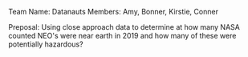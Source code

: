 Team Name: Datanauts
Members: Amy, Bonner, Kirstie, Conner

Preposal: Using close approach data to determine at how many NASA counted NEO's were near earth in 2019 and how many of these were potentially hazardous? 
